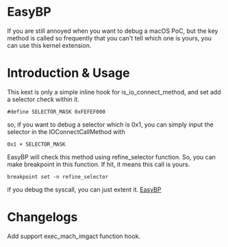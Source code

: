 # EasyBP

If you are still annoyed when you want to debug a macOS PoC, but the key method is called so frequently that you can't tell which one is yours, you can use this kernel extension.

# Introduction & Usage
This kext is only a simple inline hook for is_io_connect_method, and set add a selector check within it. 
```
#define SELECTOR_MASK 0xFEFEF000
```

so, if you want to debug a selector which is 0x1, you can simply input the selector in the IOConnectCallMethod with 
```
0x1 + SELECTOR_MASK
```

EasyBP will check this method using refine_selector function. So, you can make breakpoint in this function. If hit, it means  this call is yours.
```
breakpoint set -n refine_selector
```

if you debug the syscall, you can just extent it.
[EasyBP](https://adc.github.trendmicro.com/lilang-wu/EasyBP) 

# Changelogs 
Add support exec_mach_imgact function hook.

